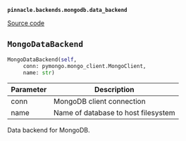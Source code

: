 **`pinnacle.backends.mongodb.data_backend`** 

[Source code](https://github.com/pinnacle/pinnacle/blob/main/pinnacle/backends/mongodb/data_backend.py)

## `MongoDataBackend` 

```python
MongoDataBackend(self,
     conn: pymongo.mongo_client.MongoClient,
     name: str)
```
| Parameter | Description |
|-----------|-------------|
| conn | MongoDB client connection |
| name | Name of database to host filesystem |

Data backend for MongoDB.

